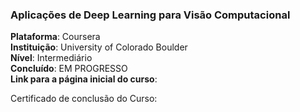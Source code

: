 ### Aplicações de Deep Learning para Visão Computacional

**Plataforma**: Coursera <br>
**Instituição**: University of Colorado Boulder <br>
**Nível**: Intermediário <br>
**Concluído**: EM PROGRESSO <br>
**Link para a página inicial do curso**: <br>

Certificado de conclusão do Curso: 
